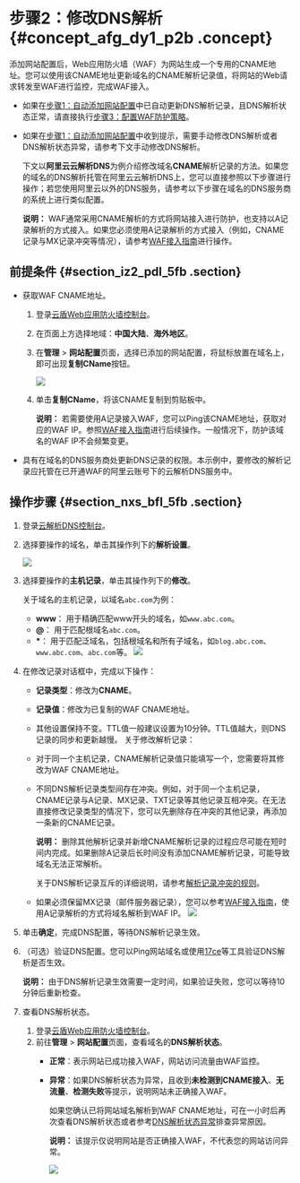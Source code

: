 # 步骤2：修改DNS解析 {#concept_afg_dy1_p2b .concept}

添加网站配置后，Web应用防火墙（WAF）为网站生成一个专用的CNAME地址。您可以使用该CNAME地址更新域名的CNAME解析记录值，将网站的Web请求转发至WAF进行监控，完成WAF接入。

-   如果在[步骤1：自动添加网站配置](cn.zh-CN/快速入门/步骤1：自动添加网站配置.md#)中已自动更新DNS解析记录，且DNS解析状态正常，请直接执行[步骤3：配置WAF防护策略](cn.zh-CN/快速入门/步骤3：配置WAF防护策略.md#)。
-   如果在[步骤1：自动添加网站配置](cn.zh-CN/快速入门/步骤1：自动添加网站配置.md#)中收到提示，需要手动修改DNS解析或者DNS解析状态异常，请参考下文手动修改DNS解析。

    下文以**阿里云云解析DNS**为例介绍修改域名**CNAME**解析记录的方法。如果您的域名的DNS解析托管在阿里云云解析DNS上，您可以直接参照以下步骤进行操作；若您使用阿里云以外的DNS服务，请参考以下步骤在域名的DNS服务商的系统上进行类似配置。

    **说明：** WAF通常采用CNAME解析的方式将网站接入进行防护，也支持以A记录解析的方式接入。如果您必须使用A记录解析的方式接入（例如，CNAME记录与MX记录冲突等情况），请参考[WAF接入指南](../../../../cn.zh-CN/用户指南/接入WAF/WAF接入指南.md#)进行操作。


## 前提条件 {#section_iz2_pdl_5fb .section}

-   获取WAF CNAME地址。
    1.  登录[云盾Web应用防火墙控制台](https://yundun.console.aliyun.com/?p=waf)。
    2.  在页面上方选择地域：**中国大陆**、**海外地区**。
    3.  在**管理** \> **网站配置**页面，选择已添加的网站配置，将鼠标放置在域名上，即可出现**复制CName**按钮。

        ![](http://static-aliyun-doc.oss-cn-hangzhou.aliyuncs.com/assets/img/15546/15438224697565_zh-CN.png)

    4.  单击**复制CName**，将该CNAME复制到剪贴板中。

        **说明：** 若需要使用A记录接入WAF，您可以Ping该CNAME地址，获取对应的WAF IP。参照[WAF接入指南](../../../../cn.zh-CN/用户指南/接入WAF/WAF接入指南.md#)进行后续操作。一般情况下，防护该域名的WAF IP不会频繁变更。

-   具有在域名的DNS服务商处更新DNS记录的权限。本示例中，要修改的解析记录应托管在已开通WAF的阿里云账号下的云解析DNS服务中。

## 操作步骤 {#section_nxs_bfl_5fb .section}

1.  登录[云解析DNS控制台](https://dns.console.aliyun.com/#/dns/domainList)。
2.  选择要操作的域名，单击其操作列下的**解析设置**。

    ![](http://static-aliyun-doc.oss-cn-hangzhou.aliyuncs.com/assets/img/15549/15438224697588_zh-CN.jpg)

3.  选择要操作的**主机记录**，单击其操作列下的**修改**。

    关于域名的主机记录，以域名`abc.com`为例：

    -   **www**： 用于精确匹配www开头的域名，如`www.abc.com`。
    -   **@**： 用于匹配根域名`abc.com`。
    -   **\***： 用于匹配泛域名，包括根域名和所有子域名，如`blog.abc.com`、`www.abc.com`、`abc.com`等。
    ![](http://static-aliyun-doc.oss-cn-hangzhou.aliyuncs.com/assets/img/15549/15438224697589_zh-CN.jpg)

4.  在修改记录对话框中，完成以下操作：

    -   **记录类型**：修改为**CNAME**。
    -   **记录值**：修改为已复制的WAF CNAME地址。
    -   其他设置保持不变。TTL值一般建议设置为10分钟。TTL值越大，则DNS记录的同步和更新越慢。
    关于修改解析记录：

    -   对于同一个主机记录，CNAME解析记录值只能填写一个，您需要将其修改为WAF CNAME地址。
    -   不同DNS解析记录类型间存在冲突。例如，对于同一个主机记录，CNAME记录与A记录、MX记录、TXT记录等其他记录互相冲突。在无法直接修改记录类型的情况下，您可以先删除存在冲突的其他记录，再添加一条新的CNAME记录。

        **说明：** 删除其他解析记录并新增CNAME解析记录的过程应尽可能在短时间内完成。如果删除A记录后长时间没有添加CNAME解析记录，可能导致域名无法正常解析。

        关于DNS解析记录互斥的详细说明，请参考[解析记录冲突的规则](https://help.aliyun.com/document_detail/39787.html)。

    -   如果必须保留MX记录（邮件服务器记录），您可以参考[WAF接入指南](../../../../cn.zh-CN/用户指南/接入WAF/WAF接入指南.md#)，使用A记录解析的方式将域名解析到WAF IP。
    ![](http://static-aliyun-doc.oss-cn-hangzhou.aliyuncs.com/assets/img/15549/15438224697590_zh-CN.jpg)

5.  单击**确定**，完成DNS配置，等待DNS解析记录生效。
6.  （可选）验证DNS配置。您可以Ping网站域名或使用[17ce](https://www.17ce.com/)等工具验证DNS解析是否生效。

    **说明：** 由于DNS解析记录生效需要一定时间，如果验证失败，您可以等待10分钟后重新检查。

7.  查看DNS解析状态。
    1.  登录[云盾Web应用防火墙控制台](https://yundun.console.aliyun.com/?p=waf)。
    2.  前往**管理** \> **网站配置**页面，查看域名的**DNS解析状态**。
        -   **正常**：表示网站已成功接入WAF，网站访问流量由WAF监控。
        -   **异常**：如果DNS解析状态为异常，且收到**未检测到CNAME接入**、**无流量**、**检测失败**等提示，说明网站未正确接入WAF。

            如果您确认已将网站域名解析到WAF CNAME地址，可在一小时后再次查看DNS解析状态或者参考[DNS解析状态异常](../../../../cn.zh-CN/常见问题/DNS解析状态异常说明.md#)排查异常原因。

            **说明：** 该提示仅说明网站是否正确接入WAF，不代表您的网站访问异常。

            ![](http://static-aliyun-doc.oss-cn-hangzhou.aliyuncs.com/assets/img/15553/15411313787685_zh-CN.jpg)


